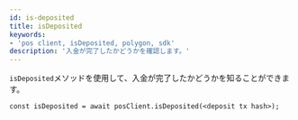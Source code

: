 ```yaml
---
id: is-deposited
title: isDeposited
keywords:
- 'pos client, isDeposited, polygon, sdk'
description: '入金が完了したかどうかを確認します。'
---
```


`isDeposited`メソッドを使用して、入金が完了したかどうかを知ることができます。

```
const isDeposited = await posClient.isDeposited(<deposit tx hash>);
```

